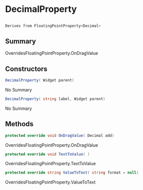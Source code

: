 # DecimalProperty

## 
```c#
Derives from FloatingPointProperty<Decimal>
```

## Summary

OverridesFloatingPointProperty<T>.OnDragValue
## Constructors

```c#
DecimalProperty( Widget parent) 
```
No Summary
```c#
DecimalProperty( string label, Widget parent) 
```
No Summary
## Methods

```c#
protected override void OnDragValue( Decimal add) 
```
OverridesFloatingPointProperty<T>.OnDragValue
```c#
protected override void TextToValue( ) 
```
OverridesFloatingPointProperty<T>.TextToValue
```c#
protected override string ValueToText( string format = null) 
```
OverridesFloatingPointProperty<T>.ValueToText
